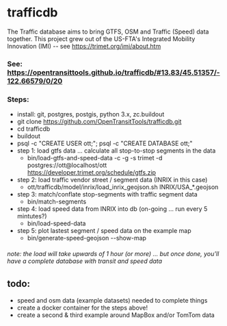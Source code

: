 trafficdb
====
The Traffic database aims to bring GTFS, OSM and Traffic (Speed) data together. This project grew out of the US-FTA's 
Integrated Mobility Innovation (IMI) -- see https://trimet.org/imi/about.htm

### See: https://opentransittools.github.io/trafficdb/#13.83/45.51357/-122.66579/0/20

### Steps:
 - install: git, postgres, postgis, python 3.x, zc.buildout
 - git clone https://github.com/OpenTransitTools/trafficdb.git
 - cd trafficdb
 - buildout
 - psql -c "CREATE USER ott;";  psql -c "CREATE DATABASE ott;"
 - step 1: load gtfs data ... calculate all stop-to-stop segments in the data 
   - bin/load-gtfs-and-speed-data -c -g -s trimet -d postgres://ott@localhost/ott https://developer.trimet.org/schedule/gtfs.zip
 - step 2: load traffic vendor street / segment data (INRIX in this case)
   - ott/trafficdb/model/inrix/load_inrix_geojson.sh INRIX/USA_*.geojson
 - step 3: match/conflate stop-segments with traffic segment data
   - bin/match-segments
 - step 4: load speed data from INRIX into db (on-going ... run every 5 mintutes?)
   - bin/load-speed-data 
 - step 5: plot lastest segment / speed data on the example map
   - bin/generate-speed-geojson --show-map

######  note:  the load will take upwards of 1 hour (or more) ... but once done, you'll have a complete database with transit and speed data
 
## todo:
 - speed and osm data (example datasets) needed to complete things
 - create a docker container for the steps above!
 - create a second & third example around MapBox and/or TomTom data 

